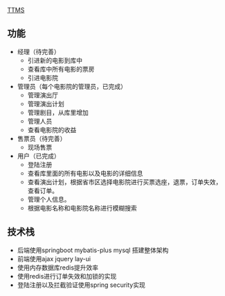 [TTMS]()
## 功能
- 经理（待完善）
    - 引进新的电影到库中
    - 查看库中所有电影的票房
    - 引进电影院
- 管理员（每个电影院的管理员，已完成）
    - 管理演出厅
    - 管理演出计划
    - 管理剧目，从库里增加
    - 管理人员
    - 查看电影院的收益
- 售票员（待完善）
    - 现场售票
- 用户（已完成）
    - 登陆注册
    - 查看库里面的所有电影以及电影的详细信息
    - 查看演出计划，根据省市区选择电影院进行买票选座，退票，订单失效，查看订单。
    - 管理个人信息。
    - 根据电影名称和电影院名称进行模糊搜索
## 技术栈
- 后端使用springboot mybatis-plus mysql 搭建整体架构
- 前端使用ajax jquery lay-ui
- 使用内存数据库redis提升效率
- 使用redis进行订单失效和加锁的实现
- 登陆注册以及拦截验证使用spring security实现



